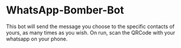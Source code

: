 # WhatsApp-Bomber-Bot

This bot will send the message you choose to the specific contacts of yours, as many times as you wish.
On run, scan the QRCode with your whatsapp on your phone.

